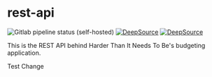 # rest-api

![Gitlab pipeline status (self-hosted)](https://img.shields.io/gitlab/pipeline/harderthanitneedstobe/rest-api/main?gitlab_url=https%3A%2F%2Fgitlab.elliotcourant.dev%2Fgithub.com&logo=gitlab)
[![DeepSource](https://deepsource.io/gh/HarderThanItNeedsToBe/rest-api.svg/?label=active+issues&show_trend=true&token=4x9L6ApemrQ6x80icvE9cEJl)](https://deepsource.io/gh/HarderThanItNeedsToBe/rest-api/?ref=repository-badge)
[![DeepSource](https://deepsource.io/gh/HarderThanItNeedsToBe/rest-api.svg/?label=resolved+issues&show_trend=true&token=4x9L6ApemrQ6x80icvE9cEJl)](https://deepsource.io/gh/HarderThanItNeedsToBe/rest-api/?ref=repository-badge)

This is the REST API behind Harder Than It Needs To Be's budgeting application.

Test Change